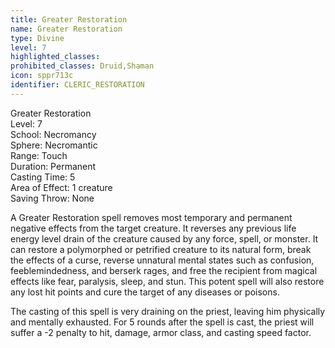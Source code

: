 ```yaml
---
title: Greater Restoration
name: Greater Restoration
type: Divine
level: 7
highlighted_classes: 
prohibited_classes: Druid,Shaman
icon: sppr713c
identifier: CLERIC_RESTORATION
---
```

Greater Restoration  
Level: 7  
School: Necromancy  
Sphere: Necromantic  
Range: Touch  
Duration: Permanent  
Casting Time: 5  
Area of Effect: 1 creature  
Saving Throw: None  
  
A Greater Restoration spell removes most temporary and permanent negative effects from the target creature. It reverses any previous life energy level drain of the creature caused by any force, spell, or monster. It can restore a polymorphed or petrified creature to its natural form, break the effects of a curse, reverse unnatural mental states such as confusion, feeblemindedness, and berserk rages, and free the recipient from magical effects like fear, paralysis, sleep, and stun. This potent spell will also restore any lost hit points and cure the target of any diseases or poisons.  
  
The casting of this spell is very draining on the priest, leaving him physically and mentally exhausted. For 5 rounds after the spell is cast, the priest will suffer a -2 penalty to hit, damage, armor class, and casting speed factor.  

